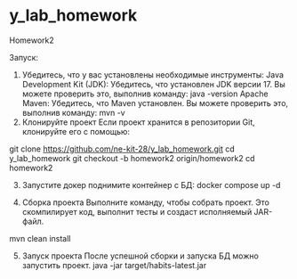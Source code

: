 # y_lab_homework
Homework2

Запуск:
1. Убедитесь, что у вас установлены необходимые инструменты:
Java Development Kit (JDK): Убедитесь, что установлен JDK версии 17. Вы можете проверить это, выполнив команду:
java -version
Apache Maven: Убедитесь, что Maven установлен. Вы можете проверить это, выполнив команду:
mvn -v
2. Клонируйте проект
Если проект хранится в репозитории Git, клонируйте его с помощью:

git clone https://github.com/ne-kit-28/y_lab_homework.git
cd y_lab_homework
git checkout -b homework2 origin/homework2
cd homework2

3. Запустите докер
поднимите контейнер с БД:
docker compose up -d

4. Сборка проекта
Выполните команду, чтобы собрать проект. Это скомпилирует код, выполнит тесты и создаст исполняемый JAR-файл.

mvn clean install

5. Запуск проекта
После успешной сборки и запуска БД можно запустить проект.
java -jar target/habits-latest.jar

